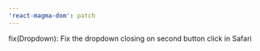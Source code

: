 ```yaml
---
'react-magma-dom': patch
---
```


fix(Dropdown): Fix the dropdown closing on second button click in Safari

